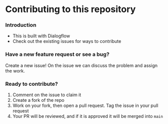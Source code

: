 # Contributing to this repository

### Introduction

- This is built with Dialogflow
- Check out the existing issues for ways to contribute 

### Have a new feature request or see a bug?

Create a new issue! On the issue we can discuss the problem and assign the work.

### Ready to contribute?

1. Comment on the issue to claim it
2. Create a fork of the repo
3. Work on your fork, then open a pull request. Tag the issue in your pull request
4. Your PR will be reviewed, and if it is approved it will be merged into `main`
